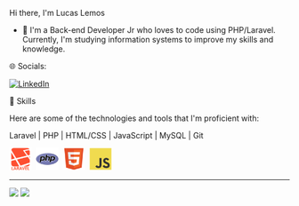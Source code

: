 Hi there, I'm Lucas Lemos

- 🌱 I'm a Back-end Developer Jr who loves to code using PHP/Laravel. Currently, I'm studying information systems to improve my skills and knowledge.


🌐 Socials:

[![LinkedIn](https://img.shields.io/badge/LinkedIn-%230077B5.svg?logo=linkedin&logoColor=white)](https://www.linkedin.com/in/lucas-lemos-silva/) 


🚀 Skills

Here are some of the technologies and tools that I'm proficient with:

Laravel |
PHP |
HTML/CSS |
JavaScript |
MySQL |
Git

<div>
  <img src="https://github.com/devicons/devicon/blob/master/icons/laravel/laravel-plain-wordmark.svg" title="Laravel" alt="Laravel" width="40" height="40"/>&nbsp;
  <img src="https://github.com/devicons/devicon/blob/master/icons/php/php-original.svg" title="PHP" alt="PHP" width="40" height="40"/>&nbsp;
  <img src="https://github.com/devicons/devicon/blob/master/icons/html5/html5-original.svg" title="HTML5" alt="HTML" width="40" height="40"/>&nbsp;
  <img src="https://github.com/devicons/devicon/blob/master/icons/javascript/javascript-original.svg" title="JavaScript" alt="JavaScript" width="40" height="40"/>&nbsp;
</div>

---


<div align = "left">
<img height = "200em" src="https://github-readme-stats.vercel.app/api/top-langs/?username=LucasLemosR&show_icons=true&theme=bear&count_private=true"/>
<img height = "200em" src="https://github-readme-stats.vercel.app/api?username=LucasLemosR&show_icons=true&show_icons=true&theme=bear&count_private=true" />
</div>
